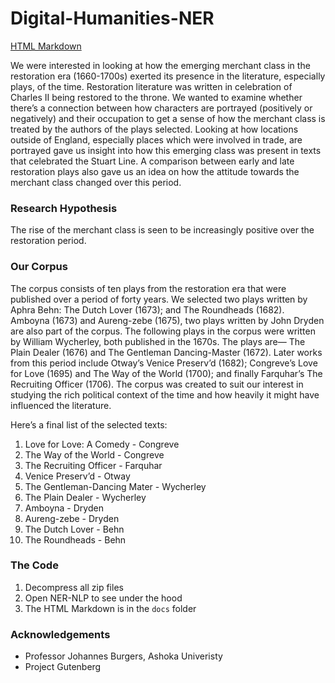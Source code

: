 # Digital-Humanities-NER

[HTML Markdown](https://tanishbafna.github.io/Digital-Humanities-NER/)

We were interested in looking at how the emerging merchant class in the restoration era (1660-1700s) exerted its presence in the literature, especially plays, of the time. Restoration literature was written in celebration of Charles II being restored to the throne. We wanted to examine whether there’s a connection between how characters are portrayed (positively or negatively) and their occupation to get a sense of how the merchant class is treated by the authors of the plays selected. Looking at how locations outside of England, especially places which were involved in trade, are portrayed gave us insight into how this emerging class was present in texts that celebrated the Stuart Line. A comparison between early and late restoration plays also gave us an idea on how the attitude towards the merchant class changed over this period.

### Research Hypothesis
The rise of the merchant class is seen to be increasingly positive over the restoration period.

### Our Corpus

The corpus consists of ten plays from the restoration era that were published over a period of forty years. We selected two plays written by Aphra Behn: The Dutch Lover (1673); and The Roundheads (1682). Amboyna (1673) and Aureng-zebe (1675), two plays written by John Dryden are also part of the corpus. The following plays in the corpus were written by William Wycherley, both published in the 1670s. The plays are— The Plain Dealer (1676) and The Gentleman Dancing-Master (1672). Later works from this period include Otway’s Venice Preserv’d (1682); Congreve’s Love for Love (1695) and The Way of the World (1700); and finally Farquhar’s The Recruiting Officer (1706). The corpus was created to suit our interest in studying the rich political context of the time and how heavily it might have influenced the literature.

Here’s a final list of the selected texts:

1.  Love for Love: A Comedy - Congreve
2.  The Way of the World - Congreve
3.  The Recruiting Officer - Farquhar
4.  Venice Preserv’d - Otway
5.  The Gentleman-Dancing Mater - Wycherley
6.  The Plain Dealer - Wycherley
7.  Amboyna - Dryden
8.  Aureng-zebe - Dryden
9.  The Dutch Lover - Behn
10. The Roundheads - Behn

### The Code

1.  Decompress all zip files
2.  Open NER-NLP to see under the hood
3.  The HTML Markdown is in the `docs` folder

### Acknowledgements

* Professor Johannes Burgers, Ashoka Univeristy
* Project Gutenberg
